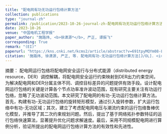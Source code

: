 ```yaml
---
title: "配电网有功无功运行包络计算方法"
collection: publications
type: "journal-zh"
permalink: /publication/2023-10-26-journal-zh-配电网有功无功运行包络计算方法
date: 2023-10-26
venue: "中国电机工程学报"
paper_author: "施路炜, <b>徐潇源*</b>, 严正, 谭振飞"
corresponding: True
remark: "(EI)"
paperurl: "https://kns.cnki.net/kcms2/article/abstract?v=691tpyMQYm08-L1RLgUou1P0CryufCQ2ub__hlMzjRB_ASl7PY3LI3Pwzm4ONad7RwbhichwopDQUsAzoMuwmTzMuhT9HbYUcbC1gxK6D0APiZ7gWVsDgKwMamt7NzSTyVmVt88KiO810LKUI6aIDRGzv_mhDXKjTjaCgDAhDG5f845tT1TlubYbcO-ga_INK7pFp3JlgjrX0ca48IHR78IJB-Z-gyS9iIYg0riKgA2a7OT6i4oK-TWFKmao1dHXDj6EWk8nXJi1sKrWdwYBRg==&uniplatform=NZKPT&language=CHS"
citation: '施路炜, 徐潇源, 严正, 等. 配电网有功-无功运行包络计算方法[J/OL]. <i>中国电机工程学报</i>, 2023, 1-15. (网络首发)'
---
```

摘要：
配电网运行包络将配电网安全运行与分布式能源（distributed energy resource，DER）调控解耦，将配电网安全运行约束映射到DER出力约束空间，为解决配电网和DER分属主体不同、调控目标差异的问题提供有效手段。设计配电网运行包络的关键是计算各个节点功率准许波动范围，现有研究主要关注有功运行包络，忽略了无功波动范围。本文研究了配电网的有功-无功运行包络计算方法。首先，构建有功-无功运行包络的旋转矩形模型，通过引入旋转参数，扩大运行包络中有功-无功区域；其次，建立了考虑配电网电压与潮流约束的运行包络鲁棒优化模型，并推导了其二次约束规划问题。然后，提出了基于网络拓扑参数特征的运行包络快速算法，显著提升优化问题求解速度。最后，采用不同规模配电网进行算例分析，验证所提出的配电网运行包络计算方法的有效性和先进性。